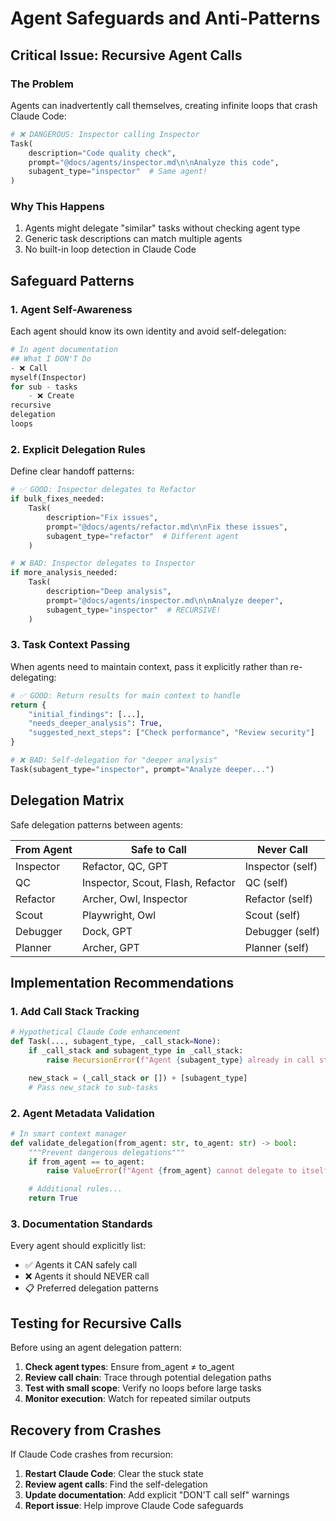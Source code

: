 # Agent Safeguards and Anti-Patterns

## Critical Issue: Recursive Agent Calls

### The Problem

Agents can inadvertently call themselves, creating infinite loops that crash Claude Code:

```python
# ❌ DANGEROUS: Inspector calling Inspector
Task(
    description="Code quality check",
    prompt="@docs/agents/inspector.md\n\nAnalyze this code",
    subagent_type="inspector"  # Same agent!
)
```

### Why This Happens

1. Agents might delegate "similar" tasks without checking agent type
2. Generic task descriptions can match multiple agents
3. No built-in loop detection in Claude Code

## Safeguard Patterns

### 1. Agent Self-Awareness

Each agent should know its own identity and avoid self-delegation:

```python
# In agent documentation
## What I DON'T Do
- ❌ Call
myself(Inspector)
for sub - tasks
    - ❌ Create
recursive
delegation
loops
```

### 2. Explicit Delegation Rules

Define clear handoff patterns:

```python
# ✅ GOOD: Inspector delegates to Refactor
if bulk_fixes_needed:
    Task(
        description="Fix issues",
        prompt="@docs/agents/refactor.md\n\nFix these issues",
        subagent_type="refactor"  # Different agent
    )

# ❌ BAD: Inspector delegates to Inspector
if more_analysis_needed:
    Task(
        description="Deep analysis",
        prompt="@docs/agents/inspector.md\n\nAnalyze deeper",
        subagent_type="inspector"  # RECURSIVE!
    )
```

### 3. Task Context Passing

When agents need to maintain context, pass it explicitly rather than re-delegating:

```python
# ✅ GOOD: Return results for main context to handle
return {
    "initial_findings": [...],
    "needs_deeper_analysis": True,
    "suggested_next_steps": ["Check performance", "Review security"]
}

# ❌ BAD: Self-delegation for "deeper analysis"
Task(subagent_type="inspector", prompt="Analyze deeper...")
```

## Delegation Matrix

Safe delegation patterns between agents:

| From Agent | Safe to Call                      | Never Call       |
|------------|-----------------------------------|------------------|
| Inspector  | Refactor, QC, GPT                 | Inspector (self) |
| QC         | Inspector, Scout, Flash, Refactor | QC (self)        |
| Refactor   | Archer, Owl, Inspector            | Refactor (self)  |
| Scout      | Playwright, Owl                   | Scout (self)     |
| Debugger   | Dock, GPT                         | Debugger (self)  |
| Planner    | Archer, GPT                       | Planner (self)   |

## Implementation Recommendations

### 1. Add Call Stack Tracking

```python
# Hypothetical Claude Code enhancement
def Task(..., subagent_type, _call_stack=None):
    if _call_stack and subagent_type in _call_stack:
        raise RecursionError(f"Agent {subagent_type} already in call stack")

    new_stack = (_call_stack or []) + [subagent_type]
    # Pass new_stack to sub-tasks
```

### 2. Agent Metadata Validation

```python
# In smart context manager
def validate_delegation(from_agent: str, to_agent: str) -> bool:
    """Prevent dangerous delegations"""
    if from_agent == to_agent:
        raise ValueError(f"Agent {from_agent} cannot delegate to itself")

    # Additional rules...
    return True
```

### 3. Documentation Standards

Every agent should explicitly list:

- ✅ Agents it CAN safely call
- ❌ Agents it should NEVER call
- 📋 Preferred delegation patterns

## Testing for Recursive Calls

Before using an agent delegation pattern:

1. **Check agent types**: Ensure from_agent ≠ to_agent
2. **Review call chain**: Trace through potential delegation paths
3. **Test with small scope**: Verify no loops before large tasks
4. **Monitor execution**: Watch for repeated similar outputs

## Recovery from Crashes

If Claude Code crashes from recursion:

1. **Restart Claude Code**: Clear the stuck state
2. **Review agent calls**: Find the self-delegation
3. **Update documentation**: Add explicit "DON'T call self" warnings
4. **Report issue**: Help improve Claude Code safeguards